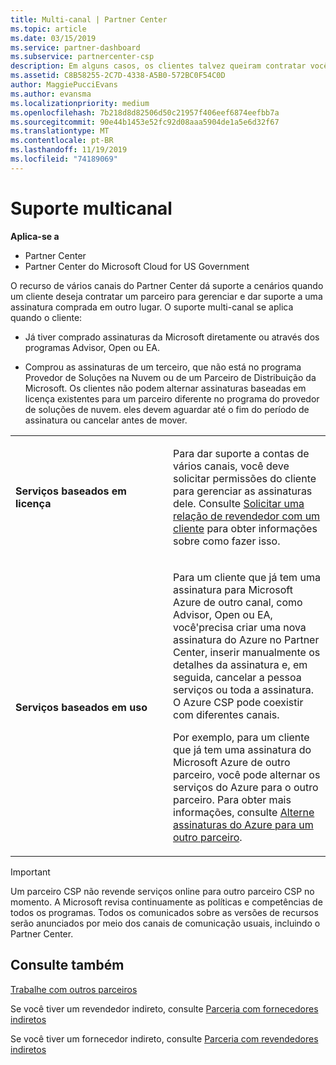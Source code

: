 ```yaml
---
title: Multi-canal | Partner Center
ms.topic: article
ms.date: 03/15/2019
ms.service: partner-dashboard
ms.subservice: partnercenter-csp
description: Em alguns casos, os clientes talvez queiram contratar você para provisionar e dar suporte a uma assinatura que eles compraram em outro lugar.
ms.assetid: C8B58255-2C7D-4338-A5B0-572BC0F54C0D
author: MaggiePucciEvans
ms.author: evansma
ms.localizationpriority: medium
ms.openlocfilehash: 7b218d8d82506d50c21957f406eef6874eefbb7a
ms.sourcegitcommit: 90e44b1453e52fc92d08aaa5904de1a5e6d32f67
ms.translationtype: MT
ms.contentlocale: pt-BR
ms.lasthandoff: 11/19/2019
ms.locfileid: "74189069"
---
```

# <a name="multi-channel-support"></a>Suporte multicanal

**Aplica-se a**

-  Partner Center
-  Partner Center do Microsoft Cloud for US Government


O recurso de vários canais do Partner Center dá suporte a cenários quando um cliente deseja contratar um parceiro para gerenciar e dar suporte a uma assinatura comprada em outro lugar. O suporte multi-canal se aplica quando o cliente:

-   Já tiver comprado assinaturas da Microsoft diretamente ou através dos programas Advisor, Open ou EA.

-   Comprou as assinaturas de um terceiro, que não está no programa Provedor de Soluções na Nuvem ou de um Parceiro de Distribuição da Microsoft. Os clientes não podem alternar assinaturas baseadas em licença existentes para um parceiro diferente no programa do provedor de soluções de nuvem. eles devem aguardar até o fim do período de assinatura ou cancelar antes de mover.


<table>
<colgroup>
<col width="50%" />
<col width="50%" />
</colgroup>
<tbody>
<tr class="odd">
<td><p><strong>Serviços baseados em licença</strong></p></td>
<td><p>Para dar suporte a contas de vários canais, você deve solicitar permissões do cliente para gerenciar as assinaturas dele. Consulte <a href="request-a-relationship-with-a-customer.md" data-raw-source="[Request a reseller relationship with a customer](request-a-relationship-with-a-customer.md)">Solicitar uma relação de revendedor com um cliente</a> para obter informações sobre como fazer isso.</p></td>
</tr>
<tr class="even">
<td><p><strong>Serviços baseados em uso</strong></p></td>
<td>
<p>Para um cliente que já tem uma assinatura para Microsoft Azure de outro canal, como Advisor, Open ou EA, você&#39;precisa criar uma nova assinatura do Azure no Partner Center, inserir manualmente os detalhes da assinatura e, em seguida, cancelar a pessoa serviços ou toda a assinatura. O Azure CSP pode coexistir com diferentes canais.</p>
<p>Por exemplo, para um cliente que já tem uma assinatura do Microsoft Azure de outro parceiro, você pode alternar os serviços do Azure para o outro parceiro.  Para obter mais informações, consulte <a href="switch-azure-subscriptions-to-a-different-partner.md" data-raw-source="[Switch Azure subscriptions to a different partner](switch-azure-subscriptions-to-a-different-partner.md)">Alterne assinaturas do Azure para um outro parceiro</a>.</p>
</td>
</tr>
</tbody>
</table>

> [!IMPORTANT]  
> Um parceiro CSP não revende serviços online para outro parceiro CSP no momento. A Microsoft revisa continuamente as políticas e competências de todos os programas. Todos os comunicados sobre as versões de recursos serão anunciados por meio dos canais de comunicação usuais, incluindo o Partner Center. 

## <a name="see-also"></a>Consulte também

[Trabalhe com outros parceiros](work-with-other-partners.md)

Se você tiver um revendedor indireto, consulte [Parceria com fornecedores indiretos](indirect-reseller-tasks-in-partner-center.md)

Se você tiver um fornecedor indireto, consulte [Parceria com revendedores indiretos](indirect-provider-tasks-in-partner-center.md) 

 

 



